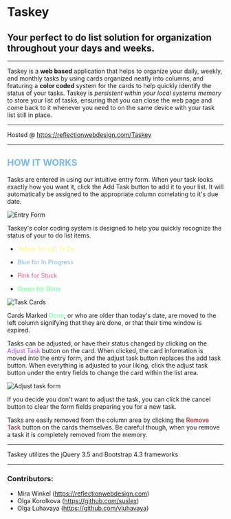 # Taskey

## Your perfect to do list solution for organization throughout your days and weeks.

---

Taskey is a **web based** application that helps to organize your daily, weekly, and monthly tasks by using cards organized neatly into columns, and featuring a **color coded** system for the cards to help quickly identify the status of your tasks. Taskey is *persistent within your local systems memory* to store your list of tasks, ensuring that you can close the web page and come back to it whenever you need to on the same device with your task list still in place.

---

Hosted @ https://reflectionwebdesign.com/Taskey

---

## <span style="color:#79BAEC">HOW IT WORKS
Tasks are entered in using our intuitive entry form. When your task looks exactly how you want it, click the Add Task button to add it to your list. It will automatically be assigned to the appropriate column correlating to it's due date.

![Entry Form](https://reflectionwebdesign.com/Final-Project/img/BasicForm.png)

Taskey's color coding system is designed to help you quickly recognize the status of your to do list items.

* <span style="color:#FFF380"> Yellow for still To Do</span>

* <span style="color:#79BAEC"> Blue for In Progress</span>

* <span style="color:#D16587"> Pink for Stuck</span>

* <span style="color:#6AFB92"> Green for Done</span>

![Task Cards](https://reflectionwebdesign.com/Final-Project/img/TaskCards.png)

Cards Marked <span style="color:#6AFB92">Done</span>, or who are older than today's date, are moved to the left column signifying that they are done, or that their time window is expired.

Tasks can be adjusted, or have their status changed by clicking on the <span style="color:#A74AC7">Adjust Task</span> button on the card.
When clicked, the card information is moved into the entry form, and the adjust task button replaces the add task button.
When everything is adjusted to your liking, click the adjust task button under the entry fields to change the card within the list area.

![Adjust task form](https://reflectionwebdesign.com/Final-Project/img/TaskeyForm.png)

If you decide you don't want to adjust the task, you can click the cancel button to clear the form fields preparing you for a new task.

Tasks are easily removed from the column area by clicking the <span style="color:#9F000F">Remove Task</span> button on the cards themselves. Be careful though, when you remove a task it is completely removed from the memory.

---
Taskey utilizes the jQuery 3.5 and Bootstrap 4.3 frameworks

---

### Contributors:
* Mira Winkel (https://reflectionwebdesign.com) 
* Olga Korolkova  (https://github.com/suslex)
* Olga Luhavaya  (https://github.com/vluhavaya)